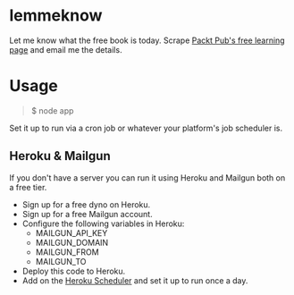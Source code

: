 # lemmeknow
Let me know what the free book is today. Scrape [Packt Pub's free learning page](https://www.packtpub.com/packt/offers/free-learning) and email me the details.

# Usage
>$ node app

Set it up to run via a cron job or whatever your platform's job scheduler is. 

## Heroku & Mailgun
If you don't have a server you can run it using Heroku and Mailgun both on a free tier.

* Sign up for a free dyno on Heroku.
* Sign up for a free Mailgun account.
* Configure the following variables in Heroku:
  * MAILGUN_API_KEY
  * MAILGUN_DOMAIN
  * MAILGUN_FROM
  * MAILGUN_TO
* Deploy this code to Heroku.
* Add on the [Heroku Scheduler](https://elements.heroku.com/addons/scheduler) and set it up to run once a day.


